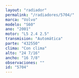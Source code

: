 ```yaml
---
layout: "radiador"
permalink: "/radiadores/5704/"
marca: "Volvo"
modelo: "S60"
ano: "2001"
motor: "L5 2.4 2.5"
transmision: "Automática"
parte: "432550"
clima: "Con clima"
alto: "24 7/16"
ancho: "16 7/8"
observaciones: ""
id: "5704"
---
```


